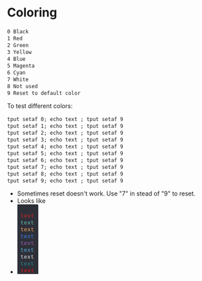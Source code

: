 # Coloring
````
0 Black
1 Red
2 Green
3 Yellow
4 Blue
5 Magenta
6 Cyan
7 White
8 Not used
9 Reset to default color
````
To test different colors:
````
tput setaf 0; echo text ; tput setaf 9
tput setaf 1; echo text ; tput setaf 9
tput setaf 2; echo text ; tput setaf 9
tput setaf 3; echo text ; tput setaf 9
tput setaf 4; echo text ; tput setaf 9
tput setaf 5; echo text ; tput setaf 9
tput setaf 6; echo text ; tput setaf 9
tput setaf 7; echo text ; tput setaf 9
tput setaf 8; echo text ; tput setaf 9
tput setaf 9; echo text ; tput setaf 9
````
- Sometimes reset doesn't work. Use "7" in stead of "9" to reset.
- Looks like
- ![text-color.png](pics/text-color.png?raw=true)
